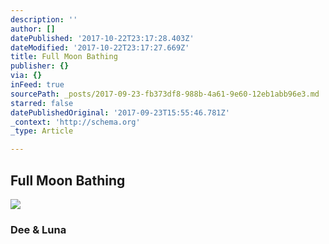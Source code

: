 ```yaml
---
description: ''
author: []
datePublished: '2017-10-22T23:17:28.403Z'
dateModified: '2017-10-22T23:17:27.669Z'
title: Full Moon Bathing
publisher: {}
via: {}
inFeed: true
sourcePath: _posts/2017-09-23-fb373df8-988b-4a61-9e60-12eb1abb96e3.md
starred: false
datePublishedOriginal: '2017-09-23T15:55:46.781Z'
_context: 'http://schema.org'
_type: Article

---
```

## Full Moon Bathing
![](https://the-grid-user-content.s3-us-west-2.amazonaws.com/8ffc119c-4b33-486d-ae2c-6e0d2c3e2a05.jpg)

### Dee & Luna